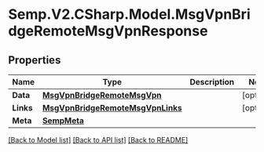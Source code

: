# Semp.V2.CSharp.Model.MsgVpnBridgeRemoteMsgVpnResponse
## Properties

Name | Type | Description | Notes
------------ | ------------- | ------------- | -------------
**Data** | [**MsgVpnBridgeRemoteMsgVpn**](MsgVpnBridgeRemoteMsgVpn.md) |  | [optional] 
**Links** | [**MsgVpnBridgeRemoteMsgVpnLinks**](MsgVpnBridgeRemoteMsgVpnLinks.md) |  | [optional] 
**Meta** | [**SempMeta**](SempMeta.md) |  | 

[[Back to Model list]](../README.md#documentation-for-models) [[Back to API list]](../README.md#documentation-for-api-endpoints) [[Back to README]](../README.md)

